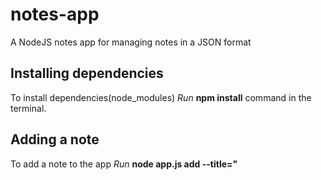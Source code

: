 # notes-app
A NodeJS notes app for managing notes in a JSON format

## Installing dependencies
To install dependencies(node_modules) _Run_   **npm install** command in the terminal.

## Adding a note
To add a note to the app _Run_ **node app.js add --title="<title>" --body="<body>"** command in the terminal.

## Removing a note
To remove the note from the JSON file _Run_ **node app.js remove --title="<title>"** command in the terminal.

## Listing all the notes in the terminal
To list all the title of all the stored notes _Run_ **node app.js list** command in the terminal.

## Reading a single note
To read a note and display it's content in the terminal _Run_ **node app.js read --title="<title>"** command in the terminal.
